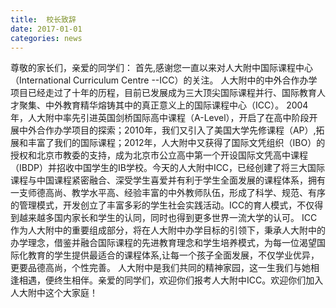 ```yaml
---
title:  校长致辞
date: 2017-01-01
categories: news
---
```


尊敬的家长们，亲爱的同学们：
首先,感谢您一直以来对人大附中国际课程中心（International Curriculum Centre --ICC）的关注。
人大附中的中外合作办学项目已经走过了十年的历程，目前已发展成为三大顶尖国际课程并行、国际教育人才聚集、中外教育精华熔铸其中的真正意义上的国际课程中心（ICC）。
2004年，人大附中率先引进英国剑桥国际高中课程（A-Level），开启了在高中阶段开展中外合作办学项目的探索；2010年，我们又引入了美国大学先修课程（AP）,拓展和丰富了我们的国际课程；2012年，人大附中又获得了国际文凭组织（IBO）的授权和北京市教委的支持，成为北京市公立高中第一个开设国际文凭高中课程（IBDP）并招收中国学生的IB学校。今天的人大附中ICC，已经创建了将三大国际课程与中国课程紧密融合、深受学生喜爱并有利于学生全面发展的课程体系，拥有一支师德高尚、教学水平高、经验丰富的中外教师队伍，形成了科学、规范、有序的管理模式，开发创立了丰富多彩的学生社会实践活动。ICC的育人模式，不仅得到越来越多国内家长和学生的认同，同时也得到更多世界一流大学的认可。
ICC作为人大附中的重要组成部分，将在人大附中办学目标的引领下，秉承人大附中的办学理念，借鉴并融合国际课程的先进教育理念和学生培养模式，为每一位渴望国际化教育的学生提供最适合的课程体系,让每一个孩子全面发展，不仅学业优异，更要品德高尚，个性完善。
人大附中是我们共同的精神家园，这一生我们与她相逢相遇，便终生相伴。亲爱的同学们，欢迎你们报考人大附中ICC。欢迎你们加入人大附中这个大家庭！
